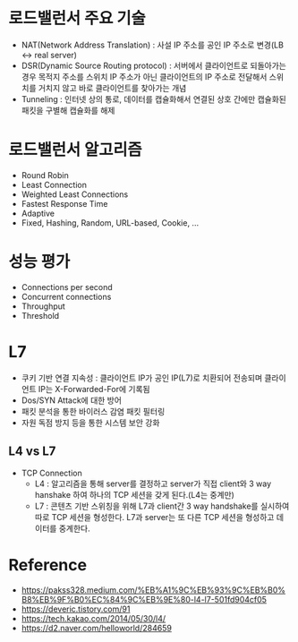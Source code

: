 # 로드밸런서 주요 기술

* NAT(Network Address Translation) : 사설 IP 주소를 공인 IP 주소로 변경(LB <-> real server)
* DSR(Dynamic Source Routing protocol) : 서버에서 클라이언트로 되돌아가는 경우 목적지 주소를 스위치 IP 주소가 아닌 클라이언트의 IP 주소로 전달해서 스위치를 거치지 않고 바로 클라이언트를 찾아가는 개념
* Tunneling : 인터넷 상의 통로, 데이터를 캡슐화해서 연결된 상호 간에만 캡슐화된 패킷을 구별해 캡슐화를 해제

# 로드밸런서 알고리즘

* Round Robin
* Least Connection
* Weighted Least Connections
* Fastest Response Time
* Adaptive
* Fixed, Hashing, Random, URL-based, Cookie, ...

# 성능 평가

* Connections per second
* Concurrent connections
* Throughput
* Threshold

# L7

* 쿠키 기반 연결 지속성 : 클라이언트 IP가 공인 IP(L7)로 치환되어 전송되며 클라이언트 IP는 X-Forwarded-For에 기록됨
* Dos/SYN Attack에 대한 방어
* 패킷 분석을 통한 바이러스 감염 패킷 필터링
* 자원 독점 방지 등을 통한 시스템 보안 강화

## L4 vs L7

* TCP Connection
  * L4 : 알고리즘을 통해 server를 결정하고 server가 직접 client와 3 way hanshake 하여 하나의 TCP 세션을 갖게 된다.(L4는 중계만)
  * L7 : 콘텐츠 기반 스위칭을 위해 L7과 client간 3 way handshake를 실시하여 따로 TCP 세션을 형성한다. L7과 server는 또 다른 TCP 세션을 형성하고 데이터를 중계한다.

# Reference

* <https://pakss328.medium.com/%EB%A1%9C%EB%93%9C%EB%B0%B8%EB%9F%B0%EC%84%9C%EB%9E%80-l4-l7-501fd904cf05>
* <https://deveric.tistory.com/91>
* <https://tech.kakao.com/2014/05/30/l4/>
* <https://d2.naver.com/helloworld/284659>

